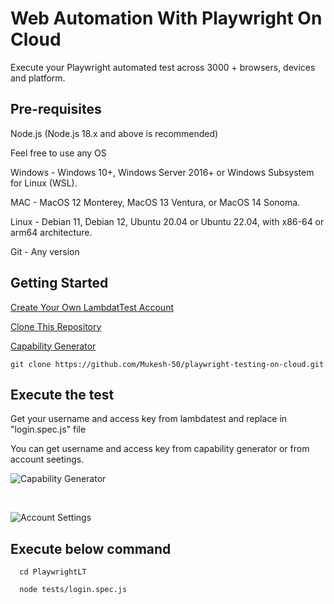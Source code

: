 
# Web Automation With Playwright On Cloud

Execute your Playwright automated test across 3000 + browsers, devices and platform.



## Pre-requisites

 Node.js  (Node.js 18.x and above is recommended) 

 Feel free to use any OS

 Windows - Windows 10+, Windows Server 2016+ or Windows Subsystem for Linux (WSL).

 MAC - MacOS 12 Monterey, MacOS 13 Ventura, or MacOS 14 Sonoma.

 Linux - Debian 11, Debian 12, Ubuntu 20.04 or Ubuntu 22.04, with x86-64 or arm64  architecture.

 Git - Any version


## Getting Started

[Create Your Own LambdatTest Account](https://accounts.lambdatest.com/register?utm_source=YouTube&utm_medium=Organic&utm_campaign=Oct30&utm_term=mo&utm_content=LT_Sign_Up)

[Clone This Repository](https://github.com/Mukesh-50/playwright-testing-on-cloud.git)

[Capability Generator](https://www.lambdatest.com/capabilities-generator/)

```
git clone https://github.com/Mukesh-50/playwright-testing-on-cloud.git
```



## Execute the test

Get your username and access key from lambdatest and replace in "login.spec.js" file

You can get username and access key from capability generator or from account seetings.



![Capability Generator](https://github.com/Mukesh-50/automation-testing-on-cloud-demo/assets/7221229/781aabaa-67eb-4b12-b0f8-f16bc9748d73)

<br>


![Account Settings](https://github.com/Mukesh-50/automation-testing-on-cloud-demo/assets/7221229/52e18133-6b0a-4a79-a754-58da2e2b7087)




## Execute below command

```
  cd PlaywrightLT

  node tests/login.spec.js
```

